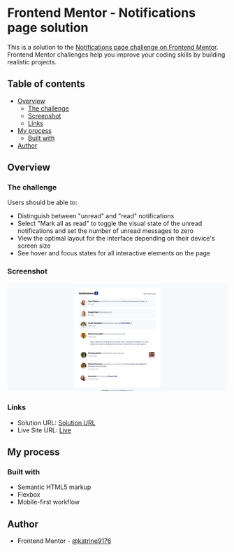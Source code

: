 # Frontend Mentor - Notifications page solution

This is a solution to the [Notifications page challenge on Frontend Mentor](https://www.frontendmentor.io/challenges/notifications-page-DqK5QAmKbC). Frontend Mentor challenges help you improve your coding skills by building realistic projects. 

## Table of contents

- [Overview](#overview)
  - [The challenge](#the-challenge)
  - [Screenshot](#screenshot)
  - [Links](#links)
- [My process](#my-process)
  - [Built with](#built-with)
- [Author](#author)

## Overview

### The challenge

Users should be able to:

- Distinguish between "unread" and "read" notifications
- Select "Mark all as read" to toggle the visual state of the unread notifications and set the number of unread messages to zero
- View the optimal layout for the interface depending on their device's screen size
- See hover and focus states for all interactive elements on the page

### Screenshot

![Desktop view of the solution](./screenshots/Screenshot%202023-03-11%20at%2012-29-47%20Frontend%20Mentor%20Notifications%20page.png)

### Links

- Solution URL: [Solution URL](https://github.com/katrine9176/notifications-page-Frontendmentor)
- Live Site URL: [Live]( https://katrine9176.github.io/notifications-page-Frontendmentor/)

## My process

### Built with

- Semantic HTML5 markup
- Flexbox
- Mobile-first workflow

## Author

- Frontend Mentor - [@katrine9176](https://www.frontendmentor.io/profile/katrine9176)
